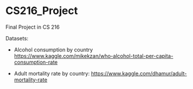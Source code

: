 # CS216_Project
Final Project in CS 216

Datasets: 

 - Alcohol consumption by country https://www.kaggle.com/mikekzan/who-alcohol-total-per-capita-consumption-rate 

 - Adult mortality rate by country: https://www.kaggle.com/dhamur/adult-mortality-rate 
